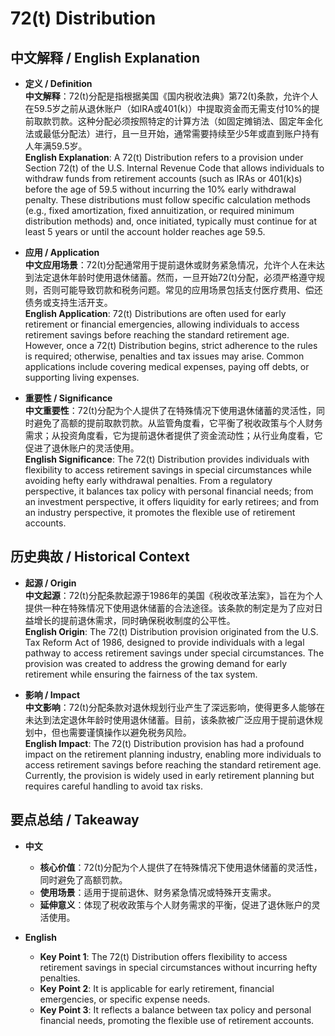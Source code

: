 # 72(t) Distribution

## 中文解释 / English Explanation

* **定义 / Definition**  
  **中文解释**：72(t)分配是指根据美国《国内税收法典》第72(t)条款，允许个人在59.5岁之前从退休账户（如IRA或401(k)）中提取资金而无需支付10%的提前取款罚款。这种分配必须按照特定的计算方法（如固定摊销法、固定年金化法或最低分配法）进行，且一旦开始，通常需要持续至少5年或直到账户持有人年满59.5岁。  
  **English Explanation**: A 72(t) Distribution refers to a provision under Section 72(t) of the U.S. Internal Revenue Code that allows individuals to withdraw funds from retirement accounts (such as IRAs or 401(k)s) before the age of 59.5 without incurring the 10% early withdrawal penalty. These distributions must follow specific calculation methods (e.g., fixed amortization, fixed annuitization, or required minimum distribution methods) and, once initiated, typically must continue for at least 5 years or until the account holder reaches age 59.5.

* **应用 / Application**  
  **中文应用场景**：72(t)分配通常用于提前退休或财务紧急情况，允许个人在未达到法定退休年龄时使用退休储蓄。然而，一旦开始72(t)分配，必须严格遵守规则，否则可能导致罚款和税务问题。常见的应用场景包括支付医疗费用、偿还债务或支持生活开支。  
  **English Application**: 72(t) Distributions are often used for early retirement or financial emergencies, allowing individuals to access retirement savings before reaching the standard retirement age. However, once a 72(t) Distribution begins, strict adherence to the rules is required; otherwise, penalties and tax issues may arise. Common applications include covering medical expenses, paying off debts, or supporting living expenses.

* **重要性 / Significance**  
  **中文重要性**：72(t)分配为个人提供了在特殊情况下使用退休储蓄的灵活性，同时避免了高额的提前取款罚款。从监管角度看，它平衡了税收政策与个人财务需求；从投资角度看，它为提前退休者提供了资金流动性；从行业角度看，它促进了退休账户的灵活使用。  
  **English Significance**: The 72(t) Distribution provides individuals with flexibility to access retirement savings in special circumstances while avoiding hefty early withdrawal penalties. From a regulatory perspective, it balances tax policy with personal financial needs; from an investment perspective, it offers liquidity for early retirees; and from an industry perspective, it promotes the flexible use of retirement accounts.

## 历史典故 / Historical Context

* **起源 / Origin**  
  **中文起源**：72(t)分配条款起源于1986年的美国《税收改革法案》，旨在为个人提供一种在特殊情况下使用退休储蓄的合法途径。该条款的制定是为了应对日益增长的提前退休需求，同时确保税收制度的公平性。  
  **English Origin**: The 72(t) Distribution provision originated from the U.S. Tax Reform Act of 1986, designed to provide individuals with a legal pathway to access retirement savings under special circumstances. The provision was created to address the growing demand for early retirement while ensuring the fairness of the tax system.

* **影响 / Impact**  
  **中文影响**：72(t)分配条款对退休规划行业产生了深远影响，使得更多人能够在未达到法定退休年龄时使用退休储蓄。目前，该条款被广泛应用于提前退休规划中，但也需要谨慎操作以避免税务风险。  
  **English Impact**: The 72(t) Distribution provision has had a profound impact on the retirement planning industry, enabling more individuals to access retirement savings before reaching the standard retirement age. Currently, the provision is widely used in early retirement planning but requires careful handling to avoid tax risks.

## 要点总结 / Takeaway

* **中文**  
  - **核心价值**：72(t)分配为个人提供了在特殊情况下使用退休储蓄的灵活性，同时避免了高额罚款。  
  - **使用场景**：适用于提前退休、财务紧急情况或特殊开支需求。  
  - **延伸意义**：体现了税收政策与个人财务需求的平衡，促进了退休账户的灵活使用。

* **English**  
  - **Key Point 1**: The 72(t) Distribution offers flexibility to access retirement savings in special circumstances without incurring hefty penalties.  
  - **Key Point 2**: It is applicable for early retirement, financial emergencies, or specific expense needs.  
  - **Key Point 3**: It reflects a balance between tax policy and personal financial needs, promoting the flexible use of retirement accounts.